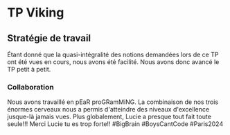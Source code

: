 # TP Viking

## Stratégie de travail
Étant donné que la quasi-intégralité des notions demandées lors de ce TP ont été vues en cours, nous avons été facilité. Nous avons donc avancé le TP petit à petit.

### Collaboration
Nous avons travaillé en pEaR proGRamMiNG. La combinaison de nos trois énormes cerveaux nous a permis d'atteindre des niveaux d'excellence jusque-là jamais vues.
Plus globalement, Lucie a presque tout fait toute seule!!! Merci Lucie tu es trop forte!! #BigBrain #BoysCantCode #Paris2024